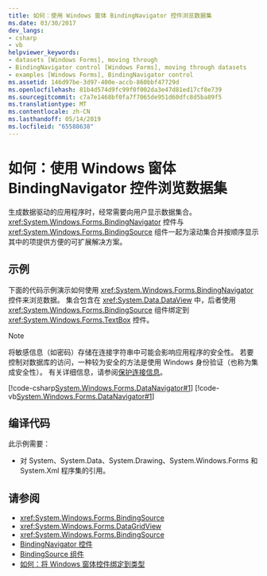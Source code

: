```yaml
---
title: 如何：使用 Windows 窗体 BindingNavigator 控件浏览数据集
ms.date: 03/30/2017
dev_langs:
- csharp
- vb
helpviewer_keywords:
- datasets [Windows Forms], moving through
- BindingNavigator control [Windows Forms], moving through datasets
- examples [Windows Forms], BindingNavigator control
ms.assetid: 146d97be-3d97-400e-accb-860bbf47729d
ms.openlocfilehash: 81b4d574d9fc99f0f002da3e47d81ed17cf8e739
ms.sourcegitcommit: c7a7e1468bf0fa7f7065de951d60dfc8d5ba89f5
ms.translationtype: MT
ms.contentlocale: zh-CN
ms.lasthandoff: 05/14/2019
ms.locfileid: "65588638"
---
```

# <a name="how-to-move-through-a-dataset-with-the-windows-forms-bindingnavigator-control"></a>如何：使用 Windows 窗体 BindingNavigator 控件浏览数据集
生成数据驱动的应用程序时，经常需要向用户显示数据集合。 <xref:System.Windows.Forms.BindingNavigator> 控件与 <xref:System.Windows.Forms.BindingSource> 组件一起为滚动集合并按顺序显示其中的项提供方便的可扩展解决方案。  
  
## <a name="example"></a>示例  
 下面的代码示例演示如何使用 <xref:System.Windows.Forms.BindingNavigator> 控件来浏览数据。 集合包含在 <xref:System.Data.DataView> 中，后者使用 <xref:System.Windows.Forms.BindingSource> 组件绑定到 <xref:System.Windows.Forms.TextBox> 控件。  
  
> [!NOTE]
>  将敏感信息（如密码）存储在连接字符串中可能会影响应用程序的安全性。 若要控制对数据库的访问，一种较为安全的方法是使用 Windows 身份验证（也称为集成安全性）。 有关详细信息，请参阅[保护连接信息](../../data/adonet/protecting-connection-information.md)。  
  
 [!code-csharp[System.Windows.Forms.DataNavigator#1](~/samples/snippets/csharp/VS_Snippets_Winforms/System.Windows.Forms.DataNavigator/CS/form1.cs#1)]
 [!code-vb[System.Windows.Forms.DataNavigator#1](~/samples/snippets/visualbasic/VS_Snippets_Winforms/System.Windows.Forms.DataNavigator/VB/form1.vb#1)]  
  
## <a name="compiling-the-code"></a>编译代码  
 此示例需要：  
  
- 对 System、System.Data、System.Drawing、System.Windows.Forms 和 System.Xml 程序集的引用。  
  
## <a name="see-also"></a>请参阅

- <xref:System.Windows.Forms.BindingSource>
- <xref:System.Windows.Forms.DataGridView>
- <xref:System.Windows.Forms.BindingSource>
- [BindingNavigator 控件](bindingnavigator-control-windows-forms.md)
- [BindingSource 组件](bindingsource-component.md)
- [如何：将 Windows 窗体控件绑定到类型](how-to-bind-a-windows-forms-control-to-a-type.md)
